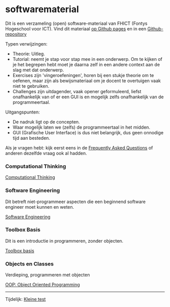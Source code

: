# softwarematerial

Dit is een verzameling (open) software-materiaal van FHICT (Fontys Hogeschool voor ICT). Vind dit materiaal
[op Github pages](https://stasemsoft.github.io/softwarematerial/)
en in een
[Github-repository](https://github.com/stasemsoft/softwarematerial)


Typen verwijzingen:
+ Theorie: Uitleg.
+ Tutorial: neemt je stap voor stap mee in een onderwerp. Om te kijken of je het begrepen hebt moet je daarna zelf in een andere context aan de slag met dat onderwerp.
+ Exercises zijn 'vingeroefeningen', horen bij een stukje theorie om te oefenen, maar zijn als bewijsmateriaal om je docent te overtuigen vaak niet te gebruiken.
+ Challenges zijn uitdagender, vaak opener geformuleerd, liefst onafhankelijk van of er een GUI is en mogelijk zelfs onafhankelijk van de programmeertaal.

Uitgangspunten:
+ De nadruk ligt op de concepten.
+ Waar mogelijk laten we (zelfs) de programmeertaal in het midden.
+ GUI (Grafische User Interface) is dus niet belangrijk, dus geen onnodige tijd aan besteden.

Als je vragen hebt: kijk eerst eens in de [Frequently Asked Questions](https://stasemsoft.github.io/softwarematerial/docs/FAQ)
 of anderen dezelfde vraag ook al hadden.

### Computational Thinking

[Computational Thinking](https://stasemsoft.github.io/softwarematerial/docs/computational)

### Software Engineering

Dit betreft niet-programmeer aspecten die een beginnend software engineer moet kunnen en weten.

[Software Engineering](https://stasemsoft.github.io/softwarematerial/docs/software%20engineering/)

### Toolbox Basis

Dit is een introductie in programmeren, zonder objecten.

[Toolbox basis](https://stasemsoft.github.io/softwarematerial/docs/basic/)

### Objects en Classes

Verdieping, programmeren met objecten

[OOP: Object Oriented Programming](https://stasemsoft.github.io/softwarematerial/docs/objects/)

----------
Tijdelijk:
[Kleine test](docs/testfile.md)
